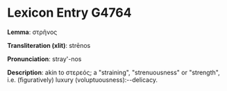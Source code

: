 # Lexicon Entry G4764

**Lemma**: στρῆνος

**Transliteration (xlit)**: strēnos

**Pronunciation**: stray'-nos

**Description**:
akin to στερεός; a "straining", "strenuousness" or "strength", i.e. (figuratively) luxury (voluptuousness):--delicacy.
